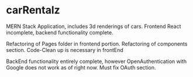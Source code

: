 # carRentalz
MERN Stack Application, includes 3d renderings of cars. Frontend React incomplete, backend functionality complete.

Refactoring of Pages folder in frontend portion. 
Refactoring of components section.
Code-Clean up is necessary in frontEnd

BackEnd functionality entirely complete, however OpenAuthentication with Google does not work as of right now.
Must fix OAuth section.
